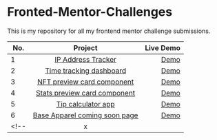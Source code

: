 # Fronted-Mentor-Challenges
This is my repository for all my frontend mentor challenge submissions.

| No.        | Project           | Live Demo  |
| ------------- |:-------------:| -----:|
| 1      | [IP Address Tracker](https://github.com/eAntillon/Fronted-Mentor-Challenges/tree/main/ip-address-tracker) | [Demo](https://angry-cori-332883.netlify.app) |
| 2      | [Time tracking dashboard](https://github.com/eAntillon/Fronted-Mentor-Challenges/tree/main/time-tracking-dashboard) | [Demo](https://epic-jepsen-68be3b.netlify.app/) |
| 3      | [NFT preview card component](https://github.com/eAntillon/Fronted-Mentor-Challenges/tree/main/nft-preview) | [Demo](https://eloquent-pare-60869b.netlify.app/) |
| 4      | [Stats preview card component](https://github.com/eAntillon/Fronted-Mentor-Challenges/tree/main/stats-preview-card) | [Demo](https://confident-wright-eff751.netlify.app/) |
| 5      | [Tip calculator app](https://github.com/eAntillon/Fronted-Mentor-Challenges/tree/main/tip-calculator-app) | [Demo](https://admiring-dijkstra-60c3f8.netlify.app/) |
| 6      | [Base Apparel coming soon page](https://github.com/eAntillon/Fronted-Mentor-Challenges/tree/main/base-apparel-coming-soon) | [Demo](https://luxury-croquembouche-acb168.netlify.app/) |
<!-- | x     | []() | [Demo]() |  -->

